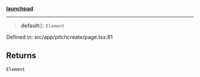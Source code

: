 [**launchpad**](index.md)

***

> **default**(): `Element`

Defined in: src/app/pitchcreate/page.tsx:81

## Returns

`Element`
